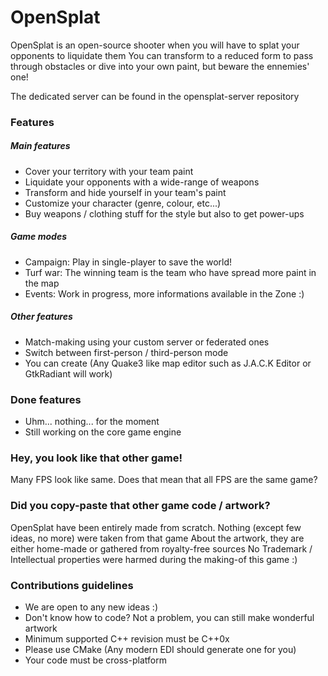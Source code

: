 OpenSplat
=============
OpenSplat is an open-source shooter when you will have to splat your opponents to liquidate them
You can transform to a reduced form to pass through obstacles or dive into your own paint, but beware the ennemies' one!

The dedicated server can be found in the opensplat-server repository

### Features
##### Main features
* Cover your territory with your team paint
* Liquidate your opponents with a wide-range of weapons
* Transform and hide yourself in your team's paint
* Customize your character (genre, colour, etc...)
* Buy weapons / clothing stuff for the style but also to get power-ups

##### Game modes
* Campaign: Play in single-player to save the world!
* Turf war: The winning team is the team who have spread more paint in the map
* Events: Work in progress, more informations available in the Zone :)

##### Other features
* Match-making using your custom server or federated ones
* Switch between first-person / third-person mode
* You can create (Any Quake3 like map editor such as J.A.C.K Editor or GtkRadiant will work)

### Done features
* Uhm... nothing... for the moment
* Still working on the core game engine

### Hey, you look like that other game!
Many FPS look like same. Does that mean that all FPS are the same game?

### Did you copy-paste that other game code / artwork?
OpenSplat have been entirely made from scratch. Nothing (except few ideas, no more) were taken from that game
About the artwork, they are either home-made or gathered from royalty-free sources
No Trademark / Intellectual properties were harmed during the making-of this game :)

### Contributions guidelines
* We are open to any new ideas :)
* Don't know how to code? Not a problem, you can still make wonderful artwork
* Minimum supported C++ revision must be C++0x
* Please use CMake (Any modern EDI should generate one for you)
* Your code must be cross-platform
